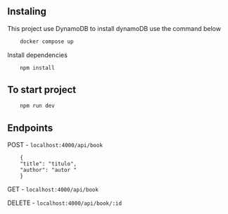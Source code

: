 ## Instaling

This project use DynamoDB to install dynamoDB use the command below

``` sh
    docker compose up
```

Install dependencies

``` sh 
    npm install
```

## To start project

``` sh
    npm run dev
```

## Endpoints

POST - `localhost:4000/api/book`
```
    {
    "title": "titulo",
    "author": "autor "
    }
```

GET - `localhost:4000/api/book`

DELETE - `localhost:4000/api/book/:id`
